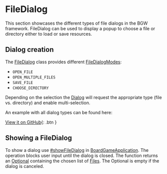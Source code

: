 [BoardGameApplicationKDoc]: /docs/tools.aqua.bgw.core/-board-game-application/index.html
[DialogKDoc]: /docs/tools.aqua.bgw.dialog/-dialog/index.html
[FileDialogKDoc]: /docs/tools.aqua.bgw.dialog/-file-dialog/index.html
[FileDialogModeKDoc]: /docs/tools.aqua.bgw.dialog/-file-dialog-mode/index.html
[showFileDialogKDoc]: /docs/tools.aqua.bgw.core/-board-game-application/show-file-dialog.html
[OptionalDoc]: https://docs.oracle.com/en/java/javase/11/docs/api/java.base/java/util/Optional.html
[FilesDoc]: https://docs.oracle.com/en/java/javase/11/docs/api/java.base/java/nio/file/Files.html

# FileDialog

This section showcases the different types of file dialogs in the BGW framework. FileDialog can be
used to display a popup to choose a file or directory either to load or save resources.

## Dialog creation

The [FileDialog][FileDialogKDoc]
class provides different [FileDialogModes][FileDialogModeKDoc]:

- `OPEN_FILE`
- `OPEN_MULTIPLE_FILES`
- `SAVE_FILE`
- `CHOOSE_DIRECTORY`

Depending on the selection the [Dialog][DialogKDoc] will request the appropriate type (file vs. directory) and enable
multi-selection.

An example with all dialog types can be found here:

[View it on GitHub](https://github.com/tudo-aqua/bgw/tree/main/bgw-examples/bgw-docs-examples/src/main/kotlin/examples/dialog/FileDialogExample.kt){:
.btn }

## Showing a FileDialog

To show a dialog use [#showFileDialog][showFileDialogKDoc]
in [BoardGameApplication][BoardGameApplicationKDoc].
The operation blocks user input until the dialog is closed. The function returns an [Optional][OptionalDoc]
containing the chosen list of [Files][FilesDoc]. The Optional is
empty if the dialog is canceled.
